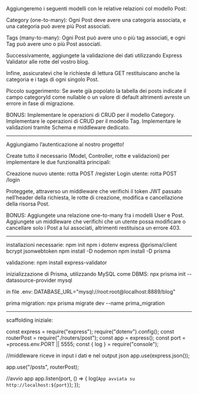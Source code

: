 Aggiungeremo i seguenti modelli con le relative relazioni col modello Post:

Category (one-to-many): Ogni Post deve avere una categoria associata, e una categoria può avere più Post associati.

Tags (many-to-many): Ogni Post può avere uno o più tag associati, e ogni Tag può avere uno o più Post associati.

Successivamente, aggiungete la validazione dei dati utilizzando Express Validator alle rotte del vostro blog.

Infine, assicuratevi che le richieste di lettura GET restituiscano anche la categoria e i tags di ogni singolo Post.

Piccolo suggerimento: Se avete già popolato la tabella dei posts indicate il campo categoryId come nullable o un valore di default altrimenti avreste un errore in fase di migrazione.

BONUS:
Implementare le operazioni di CRUD per il modello Category.
Implementare le operazioni di CRUD per il modello Tag.
Implementare le validazioni tramite Schema e middleware dedicato.

-------------------------------------------------------------------------------------------------------------

Aggiungiamo l’autenticazione al nostro progetto!

Create tutto il necessario (Model, Controller, rotte e validazioni) per implementare le due funzionalità principali:

Creazione nuovo utente: rotta POST /register
Login utente: rotta POST /login

Proteggete, attraverso un middleware che verifichi il token JWT passato nell’header della richiesta, le rotte di creazione, modifica e cancellazione della risorsa Post.


BONUS:
Aggiungete una relazione one-to-many fra i modelli User e Post.
Aggiungete un middleware che verifichi che un utente possa modificare o cancellare solo i Post a lui associati, altrimenti restituisca un errore 403.


----------------------------------------------------------------- 
installazioni necessarie:
npm init
npm i dotenv express @prisma/client bcrypt jsonwebtoken
npm install -D nodemon
npm install -D prisma

validazione:
npm install express-validator


inizializzazione di Prisma, utilizzando MySQL come DBMS:
npx prisma init --datasource-provider mysql

in file .env:
DATABASE_URL="mysql://root:root@localhost:8889/blog"


prima migration:
npx prisma migrate dev --name prima_migration


--------------------------------------------------------------
scaffolding iniziale:

const express = require("express");
require("dotenv").config();
const routerPost = require("./routers/post");
const app = express();
const port = +process.env.PORT || 5555;
const { log } = require("console");

//middleware riceve in input i dati e nel output json
app.use(express.json());

app.use("/posts", routerPost);


//avvio app
app.listen(port, () => {
  log(`App avviata su http://localhost:${port}`);
});


